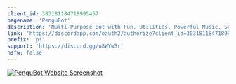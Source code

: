 ```yaml
---
client_id: 303181184718995457
pagename: 'PenguBot'
description: 'Multi-Purpose Bot with Fun, Utilities, Powerful Music, Server Management, Starboard and much more!'
link: 'https://discordapp.com/oauth2/authorize?client_id=303181184718995457&scope=bot&permissions=506850422&response_type=code&redirect_url=https://www.pengubot.com'
prefix: 'p!'
support: 'https://discord.gg/u8WYw5r'
nsfw: false
---
```

[![PenguBot Website Screenshot](https://i.imgur.com/hceODoK.png?1)](https://www.pengubot.com)
